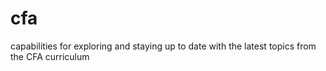 # cfa
capabilities for exploring and staying up to date with the latest topics from the CFA curriculum
